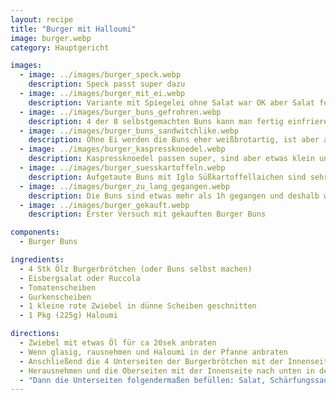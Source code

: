 ```yaml
---
layout: recipe
title: "Burger mit Halloumi"
image: burger.webp
category: Hauptgericht

images:
  - image: ../images/burger_speck.webp
    description: Speck passt super dazu
  - image: ../images/burger_mit_ei.webp
    description: Variante mit Spiegelei ohne Salat war OK aber Salat fehlt definitiv und Ei ist gut aber nicht unbedingt notwendig
  - image: ../images/burger_buns_gefrohren.webp
    description: 4 der 8 selbstgemachten Buns kann man fertig einfrieren. Später auftauen lassen und für 10min ohne Vorheizen bei 100°C ins Rohr geben damit sie etwas warm sind
  - image: ../images/burger_buns_sandwitchlike.webp
    description: Ohne Ei werden die Buns eher weißbrotartig, ist aber auch gut (vorige Revision von Burger Buns Komponente)
  - image: ../images/burger_kaspressknoedel.webp
    description: Kaspressknoedel passen super, sind aber etwas klein und man muss mehr Sauce dazugeben (weil sie sonst recht trocken sind)
  - image: ../images/burger_suesskartoffeln.webp
    description: Aufgetaute Buns mit Iglo Süßkartoffellaichen sind sehr gut aber etwas trocken
  - image: ../images/burger_zu_lang_gegangen.webp
    description: Die Buns sind etwas mehr als 1h gegangen und deshalb wieder flach geworden. Daher Rastzeit nicht überschreiben!
  - image: ../images/burger_gekauft.webp
    description: Erster Versuch mit gekauften Burger Buns

components:
  - Burger Buns

ingredients:
  - 4 Stk Ölz Burgerbrötchen (oder Buns selbst machen)
  - Eisbergsalat oder Ruccola
  - Tomatenscheiben
  - Gurkenscheiben
  - 1 kleine rote Zwiebel in dünne Scheiben geschnitten
  - 1 Pkg (225g) Haloumi

directions:
  - Zwiebel mit etwas Öl für ca 20sek anbraten
  - Wenn glasig, rausnehmen und Haloumi in der Pfanne anbraten
  - Anschließend die 4 Unterseiten der Burgerbrötchen mit der Innenseite nach unten in die Pfanne geben und anbraten bis sie leicht braun sind
  - Herausnehmen und die Oberseiten mit der Innenseite nach unten in der Pfanne anbraten
  - "Dann die Unterseiten folgendermaßen befüllen: Salat, Schärfungssauce, Gurke, Ketchup, Haloumi, Zwiebel, Senf, Tomaten"
---
```

